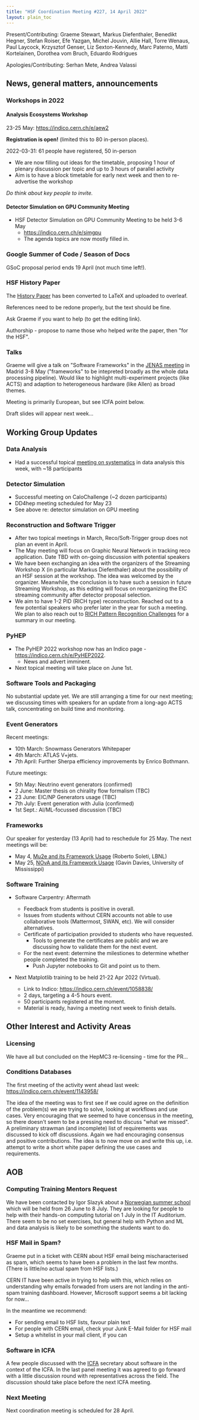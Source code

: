 ```yaml
---
title: "HSF Coordination Meeting #227, 14 April 2022"
layout: plain_toc
---
```


Present/Contributing: Graeme Stewart, Markus Diefenthaler, Benedikt Hegner, Stefan Roiser, Efe Yazgan, Michel Jouvin, Allie Hall, Torre Wenaus, Paul Laycock, Krzysztof Genser, Liz Sexton-Kennedy, Marc Paterno, Matti Kortelainen, Dorothea vom Bruch, Eduardo Rodrigues

Apologies/Contributing: Serhan Mete, Andrea Valassi


## News, general matters, announcements

### Workshops in 2022

#### Analysis Ecosystems Workshop

23-25 May: <https://indico.cern.ch/e/aew2>

**Registration is open!** (limited this to 80 in-person places).

2022-03-31: 61 people have registered, 50 in-person

- We are now filling out ideas for the timetable, proposing 1 hour of plenary discussion per topic and up to 3 hours of parallel activity
- Aim is to have a block timetable for early next week and then to re-advertise the workshop

*Do think about key people to invite.*

#### Detector Simulation on GPU Community Meeting

- HSF Detector Simulation on GPU Community Meeting to be held 3-6 May
  - <https://indico.cern.ch/e/simgpu>
  - The agenda topics are now mostly filled in.

### Google Summer of Code / Season of Docs

GSoC proposal period ends 19 April (not much time left!).

### HSF History Paper

The [History Paper](https://www.overleaf.com/read/pmcmkjwmpmdv) has been converted to LaTeX and uploaded to overleaf.

References need to be redone properly, but the text should be fine.

Ask Graeme if you want to help (to get the editing link).

Authorship - propose to name those who helped write the paper, then "for the HSF".

### Talks

Graeme will give a talk on "Software Frameworks" in the [JENAS meeting](https://indico.cern.ch/event/1040535/) in Madrid 3-8 May ("frameworks" to be intepreted broadly as the whole data processing pipeline). Would like to highlight multi-experiment projects (like ACTS) and adaption to heterogeneous hardware (like Allen) as broad themes.

Meeting is primarily European, but see ICFA point below.

Draft slides will appear next week...

## Working Group Updates


### Data Analysis

- Had a successful topical [meeting on systematics](https://indico.cern.ch/event/1148158/) in data analysis this week, with ~18 participants


### Detector Simulation

- Successful meeting on CaloChallenge (~2 dozen participants)
- DD4hep meeting scheduled for May 23
- See above re: detector simulation on GPU meeting

### Reconstruction and Software Trigger

* After two topical meetings in March, Reco/Soft-Trigger group does not plan an event in April.
* The May meeting will focus on Graphic Neural Network in tracking reco application. Date TBD with on-going discussion with potential speakers
* We have been exchanging an idea with the organizers of the Streaming Workshop X (in particular Markus Diefenthaler) about the possibility of an HSF session at the workshop. The idea was welcomed by the organizer. Meanwhile, the conclusion is to have such a session in future Streaming Workshop, as this editing will focus on reorganizing the EIC streaming community after detector proposal selection. 
* We aim to have 1-2 PID (RICH type) reconstruction. Reached out to a few potential speakers who prefer later in the year for such a meeting. We plan to also reach out to [RICH Pattern Recognition Challenges](https://agenda.infn.it/event/30966/) for a summary in our meeting. 


### PyHEP
- The PyHEP 2022 workshop now has an Indico page - <https://indico.cern.ch/e/PyHEP2022>.
    - News and advert imminent.
- Next topical meeting will take place on June 1st.

### Software Tools and Packaging

No substantial update yet. We are still arranging a time for our next meeting; we discussing times with speakers for an update from a long-ago ACTS talk, concentrating on build time and monitoring.

### Event Generators

Recent meetings:

* 10th March: Snowmass Generators Whitepaper
* 4th March: ATLAS V+jets.
* 7th April: Further Sherpa efficiency improvements by Enrico Bothmann.

Future meetings: 

* 5th May: Neutrino event generators (confirmed)
* 2 June: Master thesis on chirality flow formalism (TBC)
* 23 June: EIC/NP Generators usage (TBC)
* 7th July: Event generation with Julia (confirmed)
* 1st Sept.: AI/ML-focussed discussion (TBC)


### Frameworks

Our speaker for yesterday (13 April) had to reschedule for 25 May.  The next meetings will be:

- May 4, [Mu2e and its Framework Usage](https://indico.cern.ch/event/1138384/) (Roberto Soleti, LBNL)
- May 25, [NOvA and its Framework Usage](https://indico.cern.ch/event/1138383/) (Gavin Davies, University of Mississippi)

### Software Training

* Software Carpentry: Aftermath
    * Feedback from students is positive in overall.  
    * Issues from students without CERN accounts not able to use collaborative tools (Mattermost, SWAN, etc). We will consider alternatives. 
    * Certificate of participation provided to students who have requested. 
        - Tools to generate the certificates are public and we are discussing how to validate them for the next event. 
    * For the next event: determine the milestiones to determine whether people completed the training.
        - Push Jupyter notebooks to Git and point us to them.

* Next Matplotlib training to be held 21-22 Apr 2022 (Virtual).
    * Link to Indico: <https://indico.cern.ch/event/1058838/>
    * 2 days, targeting a 4-5 hours event. 
    * 50 participants registered at the moment. 
    * Material is ready, having a meeting next week to finish details. 


## Other Interest and Activity Areas

### Licensing

We have all but concluded on the HepMC3 re-licensing - time for the PR...

### Conditions Databases

The first meeting of the activity went ahead last week: <https://indico.cern.ch/event/1143958/>

The idea of the meeting was to first see if we could agree on the definition of the problem(s) we are trying to solve, looking at workflows and use cases.  Very encouraging that we seemed to have concensus in the meeting, so there doesn't seem to be a pressing need to discuss "what we missed".  A preliminary strawman (and incomplete) list of requirements was discussed to kick off discussions.  Again we had encouraging consensus and positive contributions.  The idea is to now move on and write this up, i.e. attempt to write a short white paper defining the use cases and requirements.

## AOB

### Computing Training Mentors Request

We have been contacted by Igor Slazyk about a [Norwegian summer school](https://indico.cern.ch/event/1104691/) which will be held from 26 June to 8 July. They are looking for people to help with their hands-on computing tutorial on 1 July in the IT Auditorium. There seem to be no set exercises, but general help with Python and ML and data analysis is likely to be something the students want to do.

### HSF Mail in Spam?

Graeme put in a ticket with CERN about HSF email being mischaracterised as spam, which seems to have been a problem in the last few months. (There is little/no actual spam from HSF lists.)

CERN IT have been active in trying to help with this, which relies on understanding why emails forwaded from users are not landing in the anti-spam training dashboard. However, Microsoft support seems a bit lacking for now...

In the meantime we recommend:

- For sending email to HSF lists, favour plain text
- For people with CERN email, check your Junk E-Mail folder for HSF mail
- Setup a whitelist in your mail client, if you can

### Software in ICFA

A few people discussed with the [ICFA](https://icfa.hep.net) secretary about software in the context of the ICFA. In the last panel meeting it was agreed to go forward with a little discussion round with representatives across the field. The discussion should take place before the next ICFA meeting.

### Next Meeting

Next coordination meeting is scheduled for 28 April.


